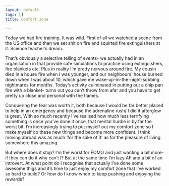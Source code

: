 ```yaml
---
layout: default
tags: []
title: Comfort zone

---
```

Today we had fire training. It was wild. First of all we watched a scene from the US office and then we set shit on fire and squirted fire extinguishers at it. Science teacher’s dream.

That’s obviously a selective telling of events- we actually had in an organisation in that provide safe simulations to practice using extinguishers, fire blankets etc. Plus in reality I’m pretty nervous around fire. My cousin died in a house fire when I was younger, and our neighbours’ house burned down when I was about 10, which gave me wake-up-in-the-night-sobbing nightmares for months. Today’s activity culminated in putting out a chip pan fire with a blanket- turns out you can’t throw from afar and you have to get pretty up close and personal with the flames.

Conquering the fear was worth it, both because I would be far better placed to help in an emergency and because the adrenaline rush/ I did it afterglow is great. With so much recently I’ve realised how much less terrifying something is once you’ve done it once, that mental hurdle is by far the worst bit. I’m increasingly trying to put myself out my comfort zone so I make myself do these new things and become more confident. I think moving abroad was as much ‘for the sake of it’ as for the pleasure of living somewhere this amazing.

But where does it stop? I’m the worst for FOMO and just wanting a bit more- if they can do it why can’t I? But at the same time I’m lazy AF and a bit of an introvert. At what point do I recognise that actually I’ve done some awesome thigs and it’s time to just enjoy my comfort zone that I’ve worked so hard to build? Or how do I know when to keep pushing and enjoying the rewards?
